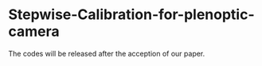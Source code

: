 # Stepwise-Calibration-for-plenoptic-camera
The codes will be released after the acception of our paper.
